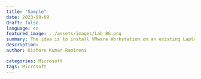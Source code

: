 ```yaml
---
title: "Sample"
date: 2023-09-09
draft: false
language: en
featured_image: ../assets/images/Lab_BG.png
summary: The idea is to install VMware Workstation on an existing Laptop/Desktop, install ESXi on two Workstation VMs and deploy vCenter as a  virtual machine. Then we can create additional nested VMs on an ESXi host and test vSphere features.
description:
author: Kishore Kumar Ramineni

categories: Microsoft
tags: Microsoft
---
```

